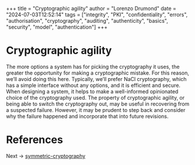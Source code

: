 +++
title = "Cryptographic agility"
author = "Lorenzo Drumond"
date = "2024-07-03T12:52:14"
tags = ["integrity",  "PKI",  "confidentiality",  "errors",  "authorisation",  "cryptography",  "auditing",  "authenticity",  "basics",  "security",  "model",  "authentication"]
+++


# Cryptographic agility

The more options a system has for picking the cryptography it uses, the greater the opportunity for making a cryptographic mistake. For this reason, we’ll avoid doing this here. Typically, we’ll prefer NaCl cryptography, which has a simple interface without any options, and it is efficient and secure. When designing a system, it helps to make a well-informed opinionated choice of the cryptography used. The property of cryptographic agility, or being able to switch the cryptography out, may be useful in recovering from a suspected failure. However, it may be prudent to step back and consider why the failure happened and incorporate that into future revisions.

# References

Next -> [symmetric-cryptography](/wiki/symmetric-cryptography/)
